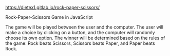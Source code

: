 https://dietex1.gitlab.io/rock-paper-scissors/


Rock-Paper-Scissors Game in JavaScript

The game will be played between the user and the computer. The user will make a choice by clicking on a button, and the computer will randomly choose its own option. The winner will be determined based on the rules of the game: Rock beats Scissors, Scissors beats Paper, and Paper beats Rock.





